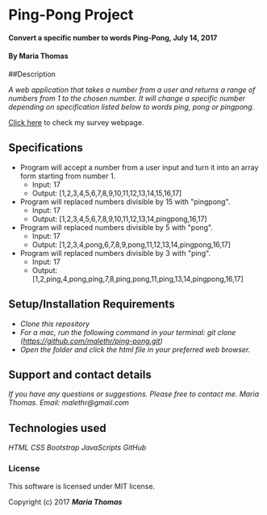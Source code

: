 # Ping-Pong Project

#### Convert a specific number to words Ping-Pong, July 14, 2017

#### By Maria Thomas

##Description

_A web application that takes a number from a user and returns a range of numbers from 1 to the chosen number. It will change a specific number depending on specification listed below to words ping, pong or pingpong._

[Click here](https://malethr.github.io/ping-pong/) to check my survey webpage.

## Specifications

* Program will accept a number from a user input and turn it into an array form starting from number 1.
  * Input: 17
  * Output: [1,2,3,4,5,6,7,8,9,10,11,12,13,14,15,16,17]
* Program will replaced numbers divisible by 15 with "pingpong".
  * Input: 17
  * Output: [1,2,3,4,5,6,7,8,9,10,11,12,13,14,pingpong,16,17]
* Program will replaced numbers divisible by 5 with "pong".
  * Input: 17
  * Output: [1,2,3,4,pong,6,7,8,9,pong,11,12,13,14,pingpong,16,17]
* Program will replaced numbers divisible by 3 with "ping".
  * Input: 17
  * Output: [1,2,ping,4,pong,ping,7,8,ping,pong,11,ping,13,14,pingpong,16,17]

## Setup/Installation Requirements

* _Clone this repository_
* _For a mac, run the following command in your terminal:
git clone (https://github.com/malethr/ping-pong.git)_
* _Open the folder and click the html file in your preferred web browser._

## Support and contact details

_If you have any questions or suggestions. Please free to contact me._
_Maria Thomas. Email: malethr@gmail.com_


## Technologies used
_HTML_
_CSS_
_Bootstrap_
_JavaScripts_
_GitHub_

### License

This software is licensed under MIT license.

Copyright (c) 2017 **_Maria Thomas_**
